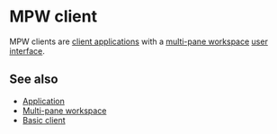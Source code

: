 # MPW client

MPW clients are [client applications](def://) with a [multi-pane workspace](guide://) [user interface](def://).

## See also

- [Application](guide://)
- [Multi-pane workspace](guide://)
- [Basic client](guide://)
